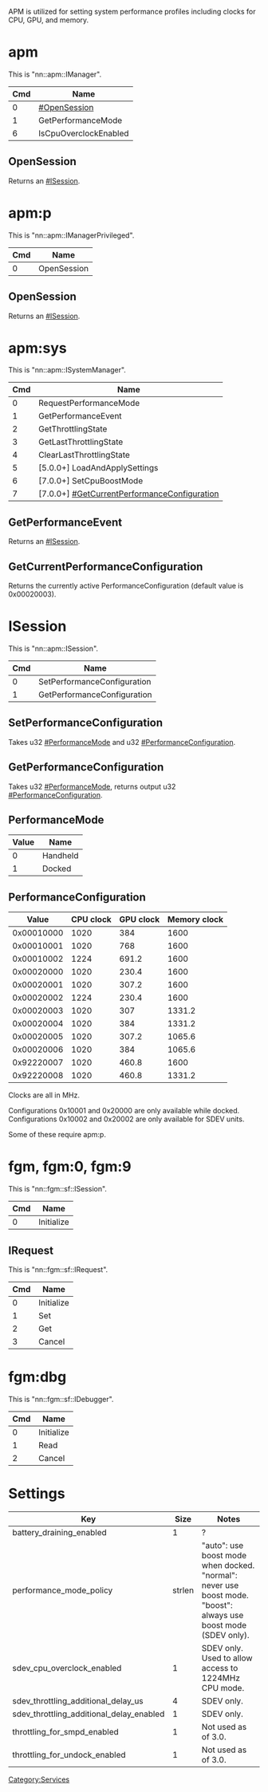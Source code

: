 APM is utilized for setting system performance profiles including clocks
for CPU, GPU, and memory.

# apm

This is "nn::apm::IManager".

| Cmd | Name                                     |
| --- | ---------------------------------------- |
| 0   | [\#OpenSession](#OpenSession "wikilink") |
| 1   | GetPerformanceMode                       |
| 6   | IsCpuOverclockEnabled                    |

## OpenSession

Returns an [\#ISession](#ISession "wikilink").

# apm:p

This is "nn::apm::IManagerPrivileged".

| Cmd | Name        |
| --- | ----------- |
| 0   | OpenSession |

## OpenSession

Returns an [\#ISession](#ISession "wikilink").

# apm:sys

This is
"nn::apm::ISystemManager".

| Cmd | Name                                                                                              |
| --- | ------------------------------------------------------------------------------------------------- |
| 0   | RequestPerformanceMode                                                                            |
| 1   | GetPerformanceEvent                                                                               |
| 2   | GetThrottlingState                                                                                |
| 3   | GetLastThrottlingState                                                                            |
| 4   | ClearLastThrottlingState                                                                          |
| 5   | \[5.0.0+\] LoadAndApplySettings                                                                   |
| 6   | \[7.0.0+\] SetCpuBoostMode                                                                        |
| 7   | \[7.0.0+\] [\#GetCurrentPerformanceConfiguration](#GetCurrentPerformanceConfiguration "wikilink") |

## GetPerformanceEvent

Returns an [\#ISession](#ISession "wikilink").

## GetCurrentPerformanceConfiguration

Returns the currently active PerformanceConfiguration (default value is
0x00020003).

# ISession

This is "nn::apm::ISession".

| Cmd | Name                        |
| --- | --------------------------- |
| 0   | SetPerformanceConfiguration |
| 1   | GetPerformanceConfiguration |

## SetPerformanceConfiguration

Takes u32 [\#PerformanceMode](#PerformanceMode "wikilink") and u32
[\#PerformanceConfiguration](#PerformanceConfiguration "wikilink").

## GetPerformanceConfiguration

Takes u32 [\#PerformanceMode](#PerformanceMode "wikilink"), returns
output u32
[\#PerformanceConfiguration](#PerformanceConfiguration "wikilink").

## PerformanceMode

| Value | Name     |
| ----- | -------- |
| 0     | Handheld |
| 1     | Docked   |

## PerformanceConfiguration

| Value      | CPU clock | GPU clock | Memory clock |
| ---------- | --------- | --------- | ------------ |
| 0x00010000 | 1020      | 384       | 1600         |
| 0x00010001 | 1020      | 768       | 1600         |
| 0x00010002 | 1224      | 691.2     | 1600         |
| 0x00020000 | 1020      | 230.4     | 1600         |
| 0x00020001 | 1020      | 307.2     | 1600         |
| 0x00020002 | 1224      | 230.4     | 1600         |
| 0x00020003 | 1020      | 307       | 1331.2       |
| 0x00020004 | 1020      | 384       | 1331.2       |
| 0x00020005 | 1020      | 307.2     | 1065.6       |
| 0x00020006 | 1020      | 384       | 1065.6       |
| 0x92220007 | 1020      | 460.8     | 1600         |
| 0x92220008 | 1020      | 460.8     | 1331.2       |

Clocks are all in MHz.

Configurations 0x10001 and 0x20000 are only available while docked.
Configurations 0x10002 and 0x20002 are only available for SDEV units.

Some of these require apm:p.

# fgm, fgm:0, fgm:9

This is "nn::fgm::sf::ISession".

| Cmd | Name       |
| --- | ---------- |
| 0   | Initialize |

## IRequest

This is "nn::fgm::sf::IRequest".

| Cmd | Name       |
| --- | ---------- |
| 0   | Initialize |
| 1   | Set        |
| 2   | Get        |
| 3   | Cancel     |

# fgm:dbg

This is "nn::fgm::sf::IDebugger".

| Cmd | Name       |
| --- | ---------- |
| 0   | Initialize |
| 1   | Read       |
| 2   | Cancel     |

# Settings

| Key                                          | Size   | Notes                                                                                                           |
| -------------------------------------------- | ------ | --------------------------------------------------------------------------------------------------------------- |
| battery\_draining\_enabled                   | 1      | ?                                                                                                               |
| performance\_mode\_policy                    | strlen | "auto": use boost mode when docked. "normal": never use boost mode. "boost": always use boost mode (SDEV only). |
| sdev\_cpu\_overclock\_enabled                | 1      | SDEV only. Used to allow access to 1224MHz CPU mode.                                                            |
| sdev\_throttling\_additional\_delay\_us      | 4      | SDEV only.                                                                                                      |
| sdev\_throttling\_additional\_delay\_enabled | 1      | SDEV only.                                                                                                      |
| throttling\_for\_smpd\_enabled               | 1      | Not used as of 3.0.                                                                                             |
| throttling\_for\_undock\_enabled             | 1      | Not used as of 3.0.                                                                                             |

[Category:Services](Category:Services "wikilink")
